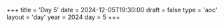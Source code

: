 +++
title = 'Day 5'
date = 2024-12-05T19:30:00
draft = false
type = 'aoc'
layout = 'day'
year = 2024
day = 5
+++
